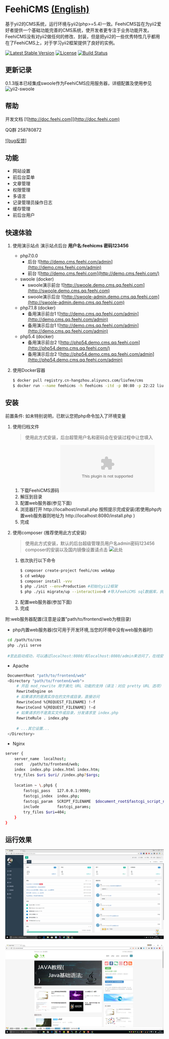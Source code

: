 FeehiCMS __[(English)](docs/README_EN.md)__
===============================

基于yii2的CMS系统，运行环境与yii2(php>=5.4)一致。FeehiCMS旨在为yii2爱好者提供一个基础功能完善的CMS系统，使开发者更专注于业务功能开发。
FeehiCMS没有对yii2做任何的修改、封装，但是把yii2的一些优秀特性几乎都用在了FeehiCMS上，对于学习yii2框架提供了良好的实例。

[![Latest Stable Version](https://poser.pugx.org/feehi/cms/v/stable)](https://packagist.org/packages/feehi/cms)
[![License](https://poser.pugx.org/feehi/cms/license)](https://packagist.org/packages/feehi/cms)
[![Build Status](https://www.travis-ci.org/liufee/cms.svg?branch=master)](https://www.travis-ci.org/liufee/cms)


更新记录
---------------
0.1.3版本已经集成swoole作为FeehiCMS应用服务器，详细配置及使用参见![yii2-swoole](https://www.github.com/liufee/yii2-swoole)


帮助
---------------
开发文档 [![http://doc.feehi.com]](http://doc.feehi.com)

QQ群 258780872

[![bug反馈]](http://www.github.com/liufee/cms/issues)


功能
---------------
 * 网站设置
 * 前后台菜单
 * 文章管理 
 * 权限管理
 * 多语言
 * 记录管理员操作日志
 * 缓存管理
 * 前后台用户
 
 
快速体验
----------------
1. 使用演示站点
演示站点后台   **用户名:feehicms 密码123456**
      * php7.0.0
        * 后台 ![http://demo.cms.feehi.com/admin](http://demo.cms.feehi.com/admin)
        * 前台 ![http://demo.cms.feehi.com](http://demo.cms.feehi.com/)
      * swoole (docker)
        * swoole演示前台 ![http://swoole.demo.cms.qq.feehi.com](http://swoole.demo.cms.qq.feehi.com)
        * swoole演示后台 ![http://swoole-admin.demo.cms.qq.feehi.com](http://swoole-admin.demo.cms.qq.feehi.com)
      * php7.1.8 (docker)
        * 备用演示前台1 ![http://demo.cms.qq.feehi.com/admin](http://demo.cms.qq.feehi.com/admin)
        * 备用演示后台1 ![http://demo.cms.qq.feehi.com/admin](http://demo.cms.qq.feehi.com/admin)
      * php5.4 (docker)
        * 备用演示前台2 ![http://php54.demo.cms.qq.feehi.com](http://php54.demo.cms.qq.feehi.com/)
        * 备用演示后台2 ![http://php54.demo.cms.qq.feehi.com/admin](http://php54.demo.cms.qq.feehi.com/admin)
      
2. 使用Docker容器
    ```bash
    $ docker pull registry.cn-hangzhou.aliyuncs.com/liufee/cms
    $ docker run --name feehicms -h feehicms -itd -p 80:80 -p 22:22 liufee/cms
    ```
 
 
安装
---------------
前置条件: 如未特别说明，已默认您把php命令加入了环境变量
1. 使用归档文件
    >使用此方式安装，后台超管用户名和密码会在安装过程中让您填入
    1. 下载FeehiCMS源码 ![点击此处下载最新版](http://7xjkuy.com1.z0.glb.clouddn.com/Feehi_CMS.zip)
    2. 解压到目录 
    3. 配置web服务器(参见下面)
    4. 浏览器打开 http://localhost/install.php 按照提示完成安装(若使用php内置web服务器则地址为 http://localhost:8080/install.php )
    5. 完成
    
2. 使用composer (推荐使用此方式安装)
    >使用此方式安装，默认的后台超级管理员用户名admin密码123456
     composer的安装以及国内镜像设置请点击 ![此处](http://www.phpcomposer.com/)
     1. 依次执行以下命令
         ```bash
         $ composer create-project feehi/cms webApp
         $ cd webApp
         $ composer install -vvv
         $ php ./init --env=Production #初始化yii2框架
         $ php ./yii migrate/up --interactive=0 #导入FeehiCMS sql数据库，执行此步骤之前请先到common/config/main-local.php修改成正确的数据库配置
         ```
     2. 配置web服务器(参加下面)
     3. 完成
 
附:web服务器配置(注意是设置"path/to/frontend/web为根目录)
 
 * php内置web服务器(仅可用于开发环境,当您的环境中没有web服务器时)
 ```bash
  cd /path/to/cms
  php ./yii serve  
  
  #至此启动成功，可以通过localhost:8080/和localhost:8080/admin来访问了，在线安装即访问localhost:8080/install.php
 ```
 
 * Apache
 ```bash
  DocumentRoot "path/to/frontend/web"
  <Directory "path/to/frontend/web">
      # 开启 mod_rewrite 用于美化 URL 功能的支持（译注：对应 pretty URL 选项）
      RewriteEngine on
      # 如果请求的是真实存在的文件或目录，直接访问
      RewriteCond %{REQUEST_FILENAME} !-f
      RewriteCond %{REQUEST_FILENAME} !-d
      # 如果请求的不是真实文件或目录，分发请求至 index.php
      RewriteRule . index.php
  
      # ...其它设置...
  </Directory>
  ```
  
 * Nginx
 ```bash
 server {
     server_name  localhost;
     root   /path/to/frontend/web;
     index  index.php index.html index.htm;
     try_files $uri $uri/ /index.php?$args;
 
     location ~ \.php$ {
         fastcgi_pass   127.0.0.1:9000;
         fastcgi_index  index.php;
         fastcgi_param  SCRIPT_FILENAME  $document_root$fastcgi_script_name;
         include        fastcgi_params;
         try_files $uri=404;
     }
 }
 ```
 

运行效果
---------

![后台](docs/backend.png)

![前台](docs/frontend.png)
